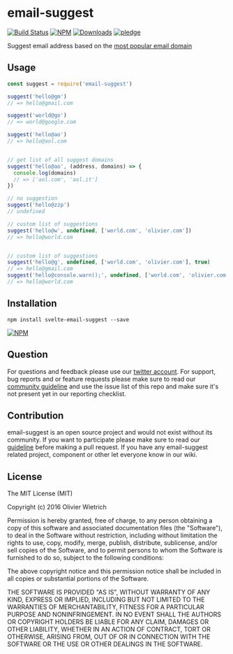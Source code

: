 # email-suggest

  [![Build Status](https://travis-ci.org/bredele/email-suggest.svg?branch=master)](https://travis-ci.org/bredele/email-suggest)
  [![NPM](https://img.shields.io/npm/v/email-suggest.svg)](https://www.npmjs.com/package/email-suggest)
  [![Downloads](https://img.shields.io/npm/dm/email-suggest.svg)](http://npm-stat.com/charts.html?package=email-suggest)
  [![pledge](https://bredele.github.io/contributing-guide/community-pledge.svg)](https://github.com/bredele/contributing-guide/blob/master/guidelines.md)

Suggest email address based on the [most popular email domain](https://github.com/bredele/email-domain-popular)

## Usage


```js
const suggest = require('email-suggest')

suggest('hello@gm')
// => hello@gmail.com

suggest('world@go')
// => world@google.com

suggest('hello@ao')
// => hello@aol.com


// get list of all suggest domains
suggest('hello@ao', (address, domains) => {
  console.log(domains)
  // => ['aol.com', 'aol.it']
})

// no suggestion
suggest('hello@zzp')
// undefined

// custom list of suggestions
suggest('hello@w', undefined, ['world.com', 'olivier.com'])
// => hello@world.com


// custom list of suggestions
suggest('hello@g', undefined, ['world.com', 'olivier.com'], true)
// => hello@gmail.com
suggest('hello@console.warn();', undefined, ['world.com', 'olivier.com'], true)
// => hello@world.com
```


## Installation

```shell
npm install svelte-email-suggest --save
```

[![NPM](https://nodei.co/npm/email-suggest.png)](https://nodei.co/npm/email-suggest/)


## Question

For questions and feedback please use our [twitter account](https://twitter.com/bredeleca). For support, bug reports and or feature requests please make sure to read our
<a href="https://github.com/bredele/contributing-guide/blob/master/guidelines.md" target="_blank">community guideline</a> and use the issue list of this repo and make sure it's not present yet in our reporting checklist.

## Contribution

email-suggest is an open source project and would not exist without its community. If you want to participate please make sure to read our <a href="https://github.com/bredele/contributing-guide/blob/master/guidelines.md" target="_blank">guideline</a> before making a pull request. If you have any email-suggest related project, component or other let everyone know in our wiki.

## License

The MIT License (MIT)

Copyright (c) 2016 Olivier Wietrich

Permission is hereby granted, free of charge, to any person obtaining a copy
of this software and associated documentation files (the "Software"), to deal
in the Software without restriction, including without limitation the rights
to use, copy, modify, merge, publish, distribute, sublicense, and/or sell
copies of the Software, and to permit persons to whom the Software is
furnished to do so, subject to the following conditions:

The above copyright notice and this permission notice shall be included in all
copies or substantial portions of the Software.

THE SOFTWARE IS PROVIDED "AS IS", WITHOUT WARRANTY OF ANY KIND, EXPRESS OR
IMPLIED, INCLUDING BUT NOT LIMITED TO THE WARRANTIES OF MERCHANTABILITY,
FITNESS FOR A PARTICULAR PURPOSE AND NONINFRINGEMENT. IN NO EVENT SHALL THE
AUTHORS OR COPYRIGHT HOLDERS BE LIABLE FOR ANY CLAIM, DAMAGES OR OTHER
LIABILITY, WHETHER IN AN ACTION OF CONTRACT, TORT OR OTHERWISE, ARISING FROM,
OUT OF OR IN CONNECTION WITH THE SOFTWARE OR THE USE OR OTHER DEALINGS IN THE
SOFTWARE.
